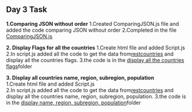   
  ## Day 3 Task

  **1.Comparing JSON without order** 
     1.Created ComparingJSON.js file and added the code comparing JSON without order
     2.Completed in the file [ComparingJSON.js](./ComparingJSON.js)

  **2. Display Flags for all the countries**
     1.Create html file and added Script.js  
     2.In script.js added all the code to get the data from[restcountries](https://restcountries.com/v3.1all) and display all the countries flags.
     3.the code is in the [display all the countries flags](./display%20all%20the%20countries%20flags/)folder

 **3. Display all countries name, region, subregion, population**    
     1.Create html file and added Script.js  
     2.In script.js added all the code to get the data from[restcountries](https://restcountries.com/v3.1all) and display all the countries name, region, subregion, population.
     3.the code is in the [display name, region, subregion, population](./display%20name%20region%20subregion%20population/)folder